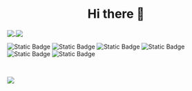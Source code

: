 <h1  align="center">Hi there 👋</h1>

<a href="https://github.com/hanieh-bakhshi">
  <img align="center" src="https://github-readme-stats.vercel.app/api?username=hanieh-bakhshi&show_icons=true&count_private=true&include_all_commits=true&theme=tokyonight" />
</a>
<a href="https://github.com/hanieh-bakhshi">
  <img align="center" src="https://github-readme-stats.vercel.app/api/top-langs/?username=hanieh-bakhshi&layout=compact&langs_count=100&theme=tokyonight"/>
</a>

<br/>

![Static Badge](https://img.shields.io/badge/PHP-%900074.svg?:badgeContent?style=for-the-badge&logo=PHP&logoColor=white&color=purple)
![Static Badge](https://img.shields.io/badge/MySQL-%900074.svg?:badgeContent?style=for-the-badge&logo=MySQL&logoColor=white&color=purple)
![Static Badge](https://img.shields.io/badge/JavaScript-%900074.svg?:badgeContent?style=for-the-badge&logo=JavaScript&logoColor=white&color=yellow)
![Static Badge](https://img.shields.io/badge/HTML5-%900074.svg?:badgeContent?style=for-the-badge&logo=HTML5&logoColor=white&color=red)
![Static Badge](https://img.shields.io/badge/CSS3-%900074.svg?:badgeContent?style=for-the-badge&logo=CSS3&logoColor=white&color=blue)
![Static Badge](https://img.shields.io/badge/Bootstrap-%900074.svg?:badgeContent?style=for-the-badge&logo=Bootstrap&logoColor=white&color=purple)

<br/>

[![](https://visitcount.itsvg.in/api?id=hanieh-bakhshi&label=Profile%20Views&color=11&icon=5&pretty=true)](https://visitcount.itsvg.in)

<!--
**hanieh-bakhshi/hanieh-bakhshi** is a ✨ _special_ ✨ repository because its `README.md` (this file) appears on your GitHub profile.

Here are some ideas to get you started:

- 🔭 I’m currently working on ...
- 🌱 I’m currently learning ...
- 👯 I’m looking to collaborate on ...
- 🤔 I’m looking for help with ...
- 💬 Ask me about ...
- 📫 How to reach me: ...
- 😄 Pronouns: ...
- ⚡ Fun fact: ...
-->
